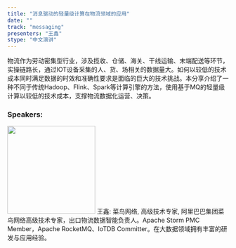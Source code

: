 ```yaml
---
title: "消息驱动的轻量级计算在物流领域的应用"
date: "" 
track: "messaging"
presenters: "王鑫"
stype: "中文演讲"
---
```

物流作为劳动密集型行业，涉及揽收、仓储、海关、干线运输、末端配送等环节，实操链路长，通过IOT设备采集的人、货、场相关的数据量大。如何以较低的技术成本同时满足数据的时效和准确性要求是面临的巨大的技术挑战。本分享介绍了一种不同于传统Hadoop、Flink、Spark等计算引擎的方法，使用基于MQ的轻量级计算以较低的技术成本，支撑物流数据化运营、决策。
 ### Speakers: 
 <img src="images/speaker/1064.png" width="200" />
 王鑫: 菜鸟网络, 高级技术专家, 阿里巴巴集团菜鸟网络高级技术专家，出口物流数据智能负责人。Apache Storm PMC Member，Apache RocketMQ、IoTDB Committer。在大数据领域拥有丰富的研发与应用经验。
 